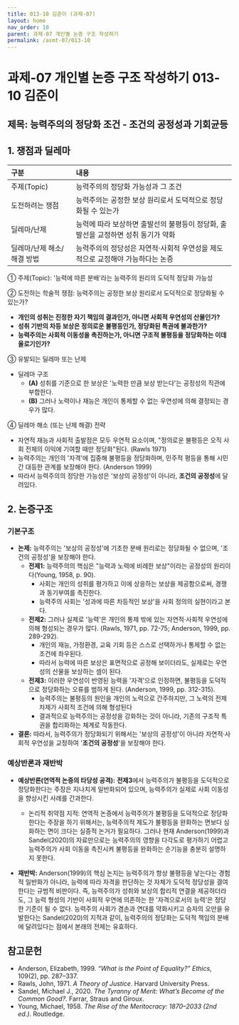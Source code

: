```yaml
---
title: 013-10 김준이 (과제-07)
layout: home
nav_order: 10
parent: 과제-07 개인별 논증 구조 작성하기
permalink: /asmt-07/013-10
---
```


# 과제-07 개인별 논증 구조 작성하기 013-10 김준이

## 제목: 능력주의의 정당화 조건 - 조건의 공정성과 기회균등

## 1. 쟁점과 딜레마

| 구분 | 내용 |
|:---|:---|
| 주제(Topic) | 능력주의의 정당화 가능성과 그 조건 |
| 도전하려는 쟁점 | 능력주의는 공정한 보상 원리로서 도덕적으로 정당화될 수 있는가 |
| 딜레마/난제 | 능력에 따라 보상하면 출발선의 불평등이 정당화, 출발선을 교정하면 성취 동기가 약화 |
| 딜레마/난제 해소/해결 방법 | 능력주의의 정당성은 자연적·사회적 우연성을 제도적으로 교정해야 가능하다는 논증 |

① 주제(Topic): '능력에 따른 분배'라는 능력주의 원리의 도덕적 정당화 가능성 

② 도전하는 학술적 쟁점: 능력주의는 공정한 보상 원리로서 도덕적으로 정당화될 수 있는가? 

- **개인의 성취는 진정한 자기 책임의 결과인가, 아니면 사회적 우연성의 산물인가?**  
- **성취 기반의 차등 보상은 정의로운 불평등인가, 정당화된 특권에 불과한가?**  
- **능력주의는 사회적 이동성을 촉진하는가, 아니면 구조적 불평등을 정당화하는 이데올로기인가?**

③ 유발되는 딜레마 또는 난제

- 딜레마 구조
  - **(A)** 성취를 기준으로 한 보상은 '노력한 만큼 보상 받는다'는 공정성의 직관에 부합한다.
  - **(B)** 그러나 노력이나 재능은 개인이 통제할 수 없는 우연성에 의해 결정되는 경우가 많다.

④ 딜레마 해소 (또는 난제 해결) 전략

- 자연적 재능과 사회적 출발점은 모두 우연적 요소이며, "정의로운 불평등은 오직 사회 전체의 이익에 기여할 때만 정당화"된다. (Rawls 1971)
- 능력주의는 개인의 '자격'에 집중해 불평등을 정당화하며, 민주적 평등을 통해 시민 간 대등한 관계를 보장해야 한다. (Anderson 1999)
- 따라서 능력주의의 정당한 가능성은 '보상의 공정성'이 아니라, **조건의 공정성**에 달려있다.

## 2. 논증구조

### 기본구조

- **논제:** 능력주의는 '보상의 공정성'에 기초한 분배 원리로는 정당화될 수 없으며, '조건의 공정성'을 보장해야 한다.
  - **전제1:** 능력주의의 핵심은 "능력과 노력에 비례한 보상"이라는 공정성의 원리이다(Young, 1958, p. 90).
    - 사회는 개인의 성취를 평가하고 이에 상응하는 보상을 제공함으로써, 경쟁과 동기부여를 촉진한다.
    - 능력주의 사회는 '성과에 따른 차등적인 보상'을 사회 정의의 실현이라고 본다.
  - **전제2:** 그러나 실제로 '능력'은 개인의 통제 밖에 있는 자연적·사회적 우연성에 의해 형성되는 경우가 많다. (Rawls, 1971, pp. 72-75; Anderson, 1999, pp. 289-292).
    - 개인의 재능, 가정환경, 교육 기회 등은 스스로 선택하거나 통제할 수 없는 조건에 좌우된다.
    - 따라서 능력에 따른 보상은 표면적으로 공정해 보이더라도, 실제로는 우연성의 산물을 보상하는 셈이 된다.
  - **전제3:** 이러한 우연성이 반영된 능력을 '자격'으로 인정하면, 불평등을 도덕적으로 정당화하는 오류를 범하게 된다. (Anderson, 1999, pp. 312-315).
      - 능력주의는 불평등의 원인을 개인의 노력으로 간주하지만, 그 노력의 전제 차제가 사회적 조건에 의해 형성된다
      - 결과적으로 능력주의는 공정성을 강화하는 것이 아니라, 기존의 구조적 특권을 합리화하는 체계로 작동한다.
- **결론:** 따라서, 능력주의가 정당화되기 위해서는 '보상의 공정성'이 아니라 자연적·사회적 우연성을 교정하여 '**조건의 공정성**'을 보장해야 한다.  

### 예상반론과 재반박

- **예상반론(연역적 논증의 타당성 공격):** **전제3**에서 능력주의가 불평등을 도덕적으로 정당화한다는 주장은 지나치게 일반화되어 있으며, 능력주의가 실제로 사회 이동성을 향상시킨 사례를 간과한다.
  - 논리적 취약점 지적: 연역적 논증에서 능력주의가 불평등을 도덕적으로 정당화한다는 주장을 하기 위해서는, 능력주의적 제도가 불평등을 완화하는 면보다 심화하는 면이 크다는 실증적 논거가 필요하다. 그러나 현재 Anderson(1999)과 Sandel(2020)의 자료만으로는 능력주의의 영향을 다각도로 평가하기 어렵고 능력주의가 사회 이동을 촉진시켜 불평등을 완화하는 순기능을 충분히 설명하지 못한다. 

- **재반박:** Anderson(1999)의 핵심 논지는 능력주의가 항상 불평등을 낳는다는 경험적 일반화가 아니라, 능력에 따라 자격을 판단하는 것 자체가 도덕적 정당성을 결여한다는 규범적 비판이다. 즉, 능력주의가 성취와 보상의 합리적 연결을 제공하더라도, 그 능력 형성의 기반이 사회적 우연에 의존하는 한 '자격으로서의 능력'은 정당한 기준이 될 수 없다. 능력주의 사회가 겸손과 연대를 약화시키고 승자의 오만을 유발한다는 Sandel(2020)의 지적과 같이, 능력주의의 정당화는 도덕적 책임의 분배에 달려있다는 점에서 본래의 전제는 유효하다.

## 참고문헌

- Anderson, Elizabeth, 1999. *“What is the Point of Equality?” Ethics*, 109(2), pp. 287–337.
- Rawls, John, 1971. *A Theory of Justice*. Harvard University Press.
- Sandel, Michael J., 2020. *The Tyranny of Merit: What’s Become of the Common Good?*. Farrar, Straus and Giroux.
- Young, Michael, 1958. *The Rise of the Meritocracy: 1870–2033 (2nd ed.)*. Routledge.